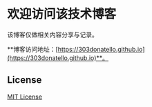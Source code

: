 # 欢迎访问该技术博客



该博客仅做相关内容分享与记录。

**博客访问地址：[https://303donatello.github.io](https://303donatello.github.io)**。



## License

[MIT License](https://github.com/Gaohaoyang/gaohaoyang.github.io/blob/master/LICENSE.md)
